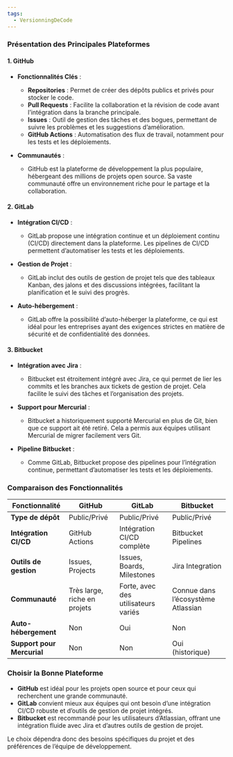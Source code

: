 ```yaml
---
tags:
  - VersionningDeCode
---
```

### Présentation des Principales Plateformes

#### 1. GitHub

- **Fonctionnalités Clés** :
  - **Repositories** : Permet de créer des dépôts publics et privés pour stocker le code.
  - **Pull Requests** : Facilite la collaboration et la révision de code avant l’intégration dans la branche principale.
  - **Issues** : Outil de gestion des tâches et des bogues, permettant de suivre les problèmes et les suggestions d’amélioration.
  - **GitHub Actions** : Automatisation des flux de travail, notamment pour les tests et les déploiements.
  
- **Communautés** :
  - GitHub est la plateforme de développement la plus populaire, hébergeant des millions de projets open source. Sa vaste communauté offre un environnement riche pour le partage et la collaboration.

#### 2. GitLab

- **Intégration CI/CD** :
  - GitLab propose une intégration continue et un déploiement continu (CI/CD) directement dans la plateforme. Les pipelines de CI/CD permettent d’automatiser les tests et les déploiements.
  
- **Gestion de Projet** :
  - GitLab inclut des outils de gestion de projet tels que des tableaux Kanban, des jalons et des discussions intégrées, facilitant la planification et le suivi des progrès.
  
- **Auto-hébergement** :
  - GitLab offre la possibilité d’auto-héberger la plateforme, ce qui est idéal pour les entreprises ayant des exigences strictes en matière de sécurité et de confidentialité des données.

#### 3. Bitbucket

- **Intégration avec Jira** :
  - Bitbucket est étroitement intégré avec Jira, ce qui permet de lier les commits et les branches aux tickets de gestion de projet. Cela facilite le suivi des tâches et l’organisation des projets.
  
- **Support pour Mercurial** :
  - Bitbucket a historiquement supporté Mercurial en plus de Git, bien que ce support ait été retiré. Cela a permis aux équipes utilisant Mercurial de migrer facilement vers Git.
  
- **Pipeline Bitbucket** :
  - Comme GitLab, Bitbucket propose des pipelines pour l’intégration continue, permettant d’automatiser les tests et les déploiements.

### Comparaison des Fonctionnalités

| Fonctionnalité             | GitHub                       | GitLab                       | Bitbucket                    |
|----------------------------|-----------------------------|-----------------------------|------------------------------|
| **Type de dépôt**          | Public/Privé                 | Public/Privé                 | Public/Privé                  |
| **Intégration CI/CD**      | GitHub Actions               | Intégration CI/CD complète    | Bitbucket Pipelines           |
| **Outils de gestion**      | Issues, Projects             | Issues, Boards, Milestones   | Jira Integration              |
| **Communauté**             | Très large, riche en projets | Forte, avec des utilisateurs variés | Connue dans l’écosystème Atlassian |
| **Auto-hébergement**       | Non                          | Oui                          | Non                          |
| **Support pour Mercurial** | Non                          | Non                          | Oui (historique)            |

### Choisir la Bonne Plateforme

- **GitHub** est idéal pour les projets open source et pour ceux qui recherchent une grande communauté.
- **GitLab** convient mieux aux équipes qui ont besoin d’une intégration CI/CD robuste et d’outils de gestion de projet intégrés.
- **Bitbucket** est recommandé pour les utilisateurs d’Atlassian, offrant une intégration fluide avec Jira et d’autres outils de gestion de projet. 

Le choix dépendra donc des besoins spécifiques du projet et des préférences de l’équipe de développement.